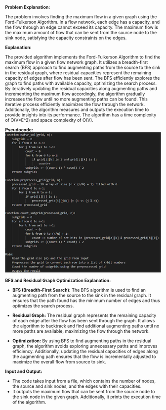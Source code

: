 **Problem Explanation:**

The problem involves finding the maximum flow in a given graph using the Ford-Fulkerson Algorithm. In a flow network, each edge has a capacity, and the flow through an edge cannot exceed its capacity. The maximum flow is the maximum amount of flow that can be sent from the source node to the sink node, satisfying the capacity constraints on the edges.

**Explanation:**

The provided algorithm implements the Ford-Fulkerson Algorithm to find the maximum flow in a given flow network graph. It utilizes a breadth-first search (BFS) approach to find augmenting paths from the source to the sink in the residual graph, where residual capacities represent the remaining capacity of edges after flow has been sent. The BFS efficiently explores the graph to find paths with available capacity, optimizing the search process. By iteratively updating the residual capacities along augmenting paths and incrementing the maximum flow accordingly, the algorithm gradually increases the flow until no more augmenting paths can be found. This iterative process efficiently maximizes the flow through the network. Additionally, the algorithm measures and outputs the execution time to provide insights into its performance. The algorithm has a time complexity of O(V*E^2) and space complexity of O(V).

**Pseudocode:**
![Logo](https://github.com/PolisettiVinayKiran/OATCP/blob/main/11.%20CountingSubgrids/assets/Screenshot%202024-04-16%20164611.png)

**BFS and Residual Graph Optimization Explanation:**

- **BFS (Breadth-First Search):** The BFS algorithm is used to find an augmenting path from the source to the sink in the residual graph. It ensures that the path found has the minimum number of edges and thus optimizes the search process.

- **Residual Graph:** The residual graph represents the remaining capacity of each edge after the flow has been sent through the graph. It allows the algorithm to backtrack and find additional augmenting paths until no more paths are available, maximizing the flow through the network.

- **Optimization:** By using BFS to find augmenting paths in the residual graph, the algorithm avoids exploring unnecessary paths and improves efficiency. Additionally, updating the residual capacities of edges along the augmenting path ensures that the flow is incrementally adjusted to maximize the overall flow from source to sink.

**Input and Output:**

- The code takes input from a file, which contains the number of nodes, the source and sink nodes, and the edges with their capacities.
- It outputs the maximum flow that can be sent from the source node to the sink node in the given graph. Additionally, it prints the execution time of the algorithm.